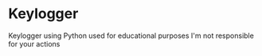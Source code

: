 # Keylogger
Keylogger using Python used for educational purposes I'm not responsible for your actions
